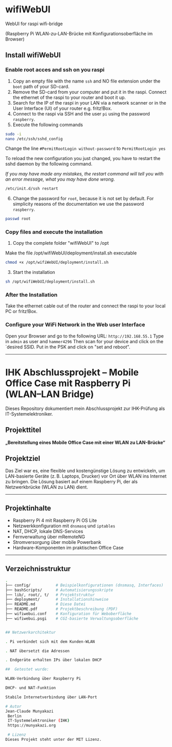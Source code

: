 # wifiWebUI
WebUI for raspi wifi-bridge

(Raspberry Pi WLAN-zu-LAN-Brücke mit Konfigurationsoberfläche im Browser)

## Install wifiWebUI
### Enable root acces and ssh on you raspi
1. Copy an empty file with the name ```ssh``` and NO file extension under the ```boot``` path of your SD-card.
2. Remove the SD-card from your computer and put it in the raspi. Connect the ethernet of the raspi to your router and boot it up.
3. Search for the IP of the raspi in your LAN via a network scanner or in the User Interface (UI) of your router e.g. fritz!Box.
4. Connect to the raspi via SSH and the user ```pi``` using the password ```raspberry```.
5. Execute the following commands
```bash
sudo -i
nano /etc/ssh/sshd_config
```
Change the line ```#PermitRootLogin without-password``` to ```PermitRootLogin yes```

To reload the new configuration you just changed, you have to restart the sshd daemon by the following command.

*If you may have made any mistakes, the restart command will tell you with an error message, what you may have done wrong.*
```bash
/etc/init.d/ssh restart
```
6. Change the password for ```root```, because it is not set by default. For simplicity reasons of the documentation we use the password ```raspberry```.
```bash
passwd root
```
### Copy files and execute the installation
1. Copy the complete folder "wifiWebUI" to /opt

Make the file /opt/wifiWebUI/deployment/install.sh executable
```bash
chmod +x /opt/wifiWebUI/deployment/install.sh
```
3. Start the installation
```bash
sh /opt/wifiWebUI/deployment/install.sh
```

### After the Installation
Take the ethernet cable out of the router and connect the raspi to your local PC or fritz!Box.

### Configure your WiFi Network in the Web user Interface
Open your Browser and go to the following URL: ```http://192.168.55.1```
Type in ```admin``` as user and ```hammer4296```
Then scan for your device and click on the ´desired SSID.
Put in the PSK and click on "set and reboot".

---------------------------------------------------------------------------------------------

#  IHK Abschlussprojekt – Mobile Office Case mit Raspberry Pi (WLAN–LAN Bridge)

Dieses Repository dokumentiert mein Abschlussprojekt zur IHK-Prüfung als IT-Systemelektroniker.

##  Projekttitel

**„Bereitstellung eines Mobile Office Case mit einer WLAN zu LAN-Brücke“**

##  Projektziel

Das Ziel war es, eine flexible und kostengünstige Lösung zu entwickeln, um LAN-basierte Geräte (z. B. Laptops, Drucker) vor Ort über WLAN ins Internet zu bringen. Die Lösung basiert auf einem Raspberry Pi, der als Netzwerkbrücke (WLAN zu LAN) dient.

---

##  Projektinhalte

- Raspberry Pi 4 mit Raspberry Pi OS Lite
- Netzwerkkonfiguration mit `dnsmasq` und `iptables`
- NAT, DHCP, lokale DNS-Services
- Fernverwaltung über mRemoteNG
- Stromversorgung über mobile Powerbank
- Hardware-Komponenten im praktischen Office Case

---

##  Verzeichnisstruktur

```bash
.
├── config/           # Beispielkonfigurationen (dnsmasq, Interfaces)
├── bashScripts/      # Automatisierungsskripte
├── lib/, root/, t/   # Projektstruktur
├── deployment/       # Installationshinweise
├── README.md         # Diese Datei
├── README.pdf        # Projektbeschreibung (PDF)
├── wifiwebui.conf    # Konfiguration für Weboberfläche
├── wifiwebui.psgi    # CGI-basierte Verwaltungsoberfläche


## Netzwerkarchitektur

. Pi verbindet sich mit dem Kunden-WLAN

. NAT übersetzt die Adressen

. Endgeräte erhalten IPs über lokalen DHCP

##  Getestet wurde:

WLAN-Verbindung über Raspberry Pi

DHCP- und NAT-Funktion

Stabile Internetverbindung über LAN-Port

# Autor
Jean-Claude Munyakazi
 Berlin
 IT-Systemelektroniker (IHK)
 https://munyakazi.org

 # Lizenz
Dieses Projekt steht unter der MIT Lizenz.